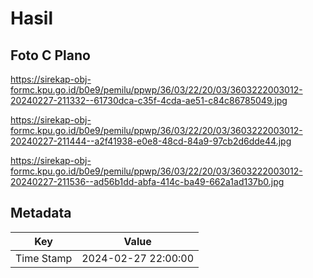 # Hasil

## Foto C Plano

https://sirekap-obj-formc.kpu.go.id/b0e9/pemilu/ppwp/36/03/22/20/03/3603222003012-20240227-211332--61730dca-c35f-4cda-ae51-c84c86785049.jpg

https://sirekap-obj-formc.kpu.go.id/b0e9/pemilu/ppwp/36/03/22/20/03/3603222003012-20240227-211444--a2f41938-e0e8-48cd-84a9-97cb2d6dde44.jpg

https://sirekap-obj-formc.kpu.go.id/b0e9/pemilu/ppwp/36/03/22/20/03/3603222003012-20240227-211536--ad56b1dd-abfa-414c-ba49-662a1ad137b0.jpg


## Metadata

| Key        | Value               |
| ---------- | ------------------- |
| Time Stamp | 2024-02-27 22:00:00 |



